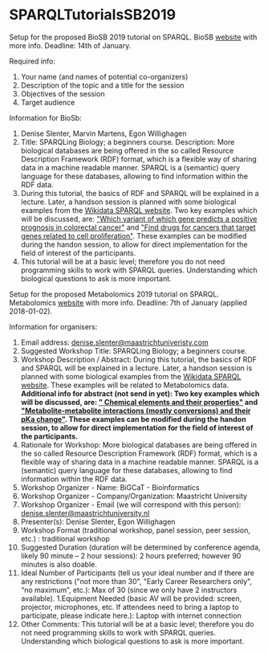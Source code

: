 # SPARQLTutorialsSB2019
Setup for the proposed BioSB 2019 tutorial on SPARQL.
BioSB [website](https://www.biosb.nl/2018/12/biosb-2019-call-for-breakout-sessions/) with more info. Deadline: 14th of January.

Required info:
1. Your name (and names of potential co-organizers)
1. Description of the topic and a title for the session
1. Objectives of the session
1. Target audience

Information for BioSb:

1. Denise Slenter, Marvin Martens, Egon Willighagen
1. Title: SPARQLing Biology; a beginners course. Description: More biological databases are being offered in the so called Resource Description Framework (RDF) format, which is a flexible way of sharing data in a machine readable manner. SPARQL is a (semantic) query language for these databases, allowing to find information within the RDF data. 
1. During this tutorial, the basics of RDF and SPARQL will be explained in a lecture. Later, a handson session is planned with some biological examples from the [Wikidata SPARQL website](https://www.wikidata.org/wiki/Wikidata:SPARQL_query_service/queries/examples). Two key examples which will be discussed, are: ["Which variant of which gene predicts a positive prognosis in colorectal cancer"](https://www.wikidata.org/wiki/Wikidata:SPARQL_query_service/queries/examples#Which_variant_of_which_gene_predicts_a_positive_prognosis_in_colorectal_cancer) and ["Find drugs for cancers that target genes related to cell proliferation"](https://www.wikidata.org/wiki/Wikidata:SPARQL_query_service/queries/examples#Find_drugs_for_cancers_that_target_genes_related_to_cell_proliferation). These examples can be modified during the handon session, to allow for direct implementation for the field of interest of the participants.
1. This tutorial will be at a basic level; therefore you do not need programming skills to work with SPARQL queries. Understanding which biological questions to ask is more important.


Setup for the proposed Metabolomics 2019 tutorial on SPARQL.
Metabolomics [website](http://www.metabolomics2019.org/) with more info. Deadline: 7th of January (applied 2018-01-02).

Information for organisers:

1. Email address: denise.slenter@maastrichtuniveristy.com
1. Suggested Workshop Title: SPARQLing Biology; a beginners course.
1. Workshop Description / Abstract: During this tutorial, the basics of RDF and SPARQL will be explained in a lecture. Later, a handson session is planned with some biological examples from the [Wikidata SPARQL website](https://www.wikidata.org/wiki/Wikidata:SPARQL_query_service/queries/examples). These examples will be related to Metabolomics data.
**Additional info for abstract (not send in yet): Two key examples which will be discussed, are: ["	Chemical elements and their properties"](https://www.wikidata.org/wiki/Wikidata:SPARQL_query_service/queries/examples#Chemical_elements_and_their_properties) and ["Metabolite-metabolite interactions (mostly conversions) and their pKa change"](https://www.wikidata.org/wiki/Wikidata:SPARQL_query_service/queries/examples#Metabolite-metabolite_interactions_(mostly_conversions)_and_their_pKa_change). These examples can be modified during the handon session, to allow for direct implementation for the field of interest of the participants.**
1. Rationale for Workshop: More biological databases are being offered in the so called Resource Description Framework (RDF) format, which is a flexible way of sharing data in a machine readable manner. SPARQL is a (semantic) query language for these databases, allowing to find information within the RDF data. 
1. Workshop Organizer - Name: BiGCaT - Bioinformatics
1. Workshop Organizer - Company/Organization: Maastricht University
1. Workshop Organizer - Email (we will correspond with this person): denise.slenter@maastrichtuniversity.nl
1. Presenter(s): Denise Slenter, Egon Willighagen
1. Workshop Format (traditional workshop, panel session, peer session, etc.) : traditional workshop
1. Suggested Duration (duration will be determined by conference agenda, likely 90 minute – 2 hour sessions): 2 hours preferred; however 90 minutes is also doable.
1. Ideal Number of Participants (tell us your ideal number and if there are any restrictions ("not more than 30", "Early Career Researchers only", “no maximum”, etc.): Max of 30 (since we only have 2 instructors available).
1.Equipment Needed (basic AV will be provided: screen, projector, microphones, etc. If attendees need to bring a laptop to participate, please indicate here.): Laptop with internet connection
1. Other Comments: This tutorial will be at a basic level; therefore you do not need programming skills to work with SPARQL queries. Understanding which biological questions to ask is more important.

